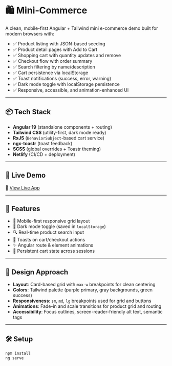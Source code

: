 # 🛍️ Mini-Commerce

A clean, mobile-first Angular + Tailwind mini e-commerce demo built for modern browsers with:

- ✅ Product listing with JSON-based seeding
- ✅ Product detail pages with Add to Cart
- ✅ Shopping cart with quantity updates and remove
- ✅ Checkout flow with order summary
- ✅ Search filtering by name/description
- ✅ Cart persistence via localStorage
- ✅ Toast notifications (success, error, warning)
- ✅ Dark mode toggle with localStorage persistence
- ✅ Responsive, accessible, and animation-enhanced UI

---

## 📦 Tech Stack

- **Angular 19** (standalone components + routing)
- **Tailwind CSS** (utility-first, dark mode ready)
- **RxJS** (`BehaviorSubject`-based cart service)
- **ngx-toastr** (toast feedback)
- **SCSS** (global overrides + Toastr theming)
- **Netlify** (CI/CD + deployment)

---

## 🚀 Live Demo

🔗 [View Live App](https://stackblud-task.netlify.app/)

---

## 🧠 Features

- 📱 Mobile-first responsive grid layout
- 🌙 Dark mode toggle (saved in `localStorage`)
- 🔍 Real-time product search input
- 🧃 Toasts on cart/checkout actions
- ✨ Angular route & element animations
- 🛒 Persistent cart state across sessions

---

## 🧠 Design Approach

- **Layout**: Card-based grid with `max-w` breakpoints for clean centering
- **Colors**: Tailwind palette (purple primary, gray backgrounds, green success)
- **Responsiveness**: `sm`, `md`, `lg` breakpoints used for grid and buttons
- **Animations**: Fade-in and scale transitions for product grid and routing
- **Accessibility**: Focus outlines, screen-reader-friendly alt text, semantic tags

---

## 🛠️ Setup

```bash
npm install
ng serve

 
